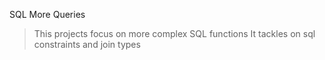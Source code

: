 SQL More Queries
> This projects focus on more complex SQL functions
> It tackles on sql constraints and join types
